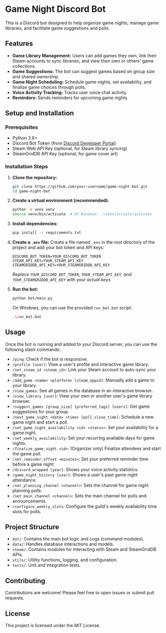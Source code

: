 # Game Night Discord Bot

This is a Discord bot designed to help organize game nights, manage game libraries, and facilitate game suggestions and polls.

## Features

- **Game Library Management:** Users can add games they own, link their Steam accounts to sync libraries, and view their own or others' game collections.
- **Game Suggestions:** The bot can suggest games based on group size and shared ownership.
- **Game Night Scheduling:** Schedule game nights, set availability, and finalize game choices through polls.
- **Voice Activity Tracking:** Tracks user voice chat activity.
- **Reminders:** Sends reminders for upcoming game nights.

## Setup and Installation

### Prerequisites

- Python 3.8+
- Discord Bot Token (from [Discord Developer Portal](https://discord.com/developers/applications))
- Steam Web API Key (optional, for Steam library syncing)
- SteamGridDB API Key (optional, for game cover art)

### Installation Steps

1.  **Clone the repository:**
    ```bash
    git clone https://github.com/your-username/game-night-bot.git
    cd game-night-bot
    ```

2.  **Create a virtual environment (recommended):**
    ```bash
    python -m venv venv
    source venv/bin/activate  # On Windows: .\venv\Scripts\activate
    ```

3.  **Install dependencies:**
    ```bash
    pip install -r requirements.txt
    ```

4.  **Create a `.env` file:**
    Create a file named `.env` in the root directory of the project and add your bot token and API keys:
    ```
    DISCORD_BOT_TOKEN=YOUR_DISCORD_BOT_TOKEN
    STEAM_API_KEY=YOUR_STEAM_API_KEY
    STEAMGRIDDB_API_KEY=YOUR_STEAMGRIDDB_API_KEY
    ```
    *Replace `YOUR_DISCORD_BOT_TOKEN`, `YOUR_STEAM_API_KEY`, and `YOUR_STEAMGRIDDB_API_KEY` with your actual keys.*

5.  **Run the bot:**
    ```bash
    python bot/main.py
    ```

    On Windows, you can use the provided `run_bot.bat` script:
    ```bash
    .\run_bot.bat
    ```

## Usage

Once the bot is running and added to your Discord server, you can use the following slash commands:

-   `/ping`: Check if the bot is responsive.
-   `/profile [user]`: View a user's profile and interactive game library.
-   `/set_steam_id <steam_id>`: Link your Steam account to auto-sync your library.
-   `/add_game <name> <platform> [steam_appid]`: Manually add a game to your library.
-   `/view_games`: See all games in the database in an interactive browser.
-   `/view_library [user]`: View your own or another user's game library browser.
-   `/suggest_games [group_size] [preferred_tags] [users]`: Get game suggestions for your group.
-   `/next_game_night <date> <time> [poll_close_time]`: Schedule a new game night and start a poll.
-   `/set_game_night_availability <id> <status>`: Set your availability for a game night.
-   `/set_weekly_availability`: Set your recurring available days for game nights.
-   `/finalize_game_night <id>`: (Organizer only) Finalize attendees and start the game poll.
-   `/set_reminder_offset <minutes>`: Set your preferred reminder time before a game night.
-   `/discord_wrapped [year]`: Shows your voice activity statistics.
-   `/game_night_history [user]`: Shows a user's past game night attendance.
-   `/set_planning_channel <channel>`: Sets the channel for game night planning polls.
-   `/set_main_channel <channel>`: Sets the main channel for polls and announcements.
-   `/configure_weekly_slots`: Configure the guild's weekly availability time slots for polls.

## Project Structure

-   `bot/`: Contains the main bot logic and cogs (command modules).
-   `data/`: Handles database interactions and models.
-   `steam/`: Contains modules for interacting with Steam and SteamGridDB APIs.
-   `utils/`: Utility functions, logging, and configuration.
-   `tests/`: Unit and integration tests.

## Contributing

Contributions are welcome! Please feel free to open issues or submit pull requests.

## License

This project is licensed under the MIT License.